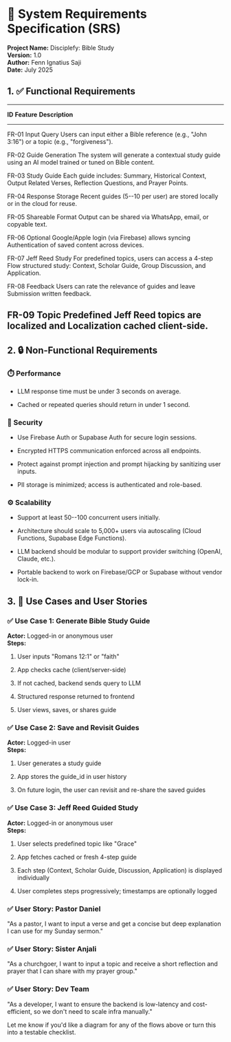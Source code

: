 # **📄 System Requirements Specification (SRS)**

**Project Name:** Disciplefy: Bible Study\
**Version:** 1.0\
**Author:** Fenn Ignatius Saji\
**Date:** July 2025

## **1. ✅ Functional Requirements**

  ----------------------------------------------------------------------------
  **ID**   **Feature**      **Description**
  -------- ---------------- --------------------------------------------------
  FR-01    Input Query      Users can input either a Bible reference (e.g.,
                            "John 3:16") or a topic (e.g., "forgiveness").

  FR-02    Guide Generation The system will generate a contextual study guide
                            using an AI model trained or tuned on Bible
                            content.

  FR-03    Study Guide      Each guide includes: Summary, Historical Context,
           Output           Related Verses, Reflection Questions, and Prayer
                            Points.

  FR-04    Response Storage Recent guides (5--10 per user) are stored locally
                            or in the cloud for reuse.

  FR-05    Shareable Format Output can be shared via WhatsApp, email, or
                            copyable text.

  FR-06    Optional         Google/Apple login (via Firebase) allows syncing
           Authentication   of saved content across devices.

  FR-07    Jeff Reed Study  For predefined topics, users can access a 4-step
           Flow             structured study: Context, Scholar Guide, Group
                            Discussion, and Application.

  FR-08    Feedback         Users can rate the relevance of guides and leave
           Submission       written feedback.

  FR-09    Topic            Predefined Jeff Reed topics are localized and
           Localization     cached client-side.
  ----------------------------------------------------------------------------

## **2. 🔒 Non-Functional Requirements**

### **⏱️ Performance**

- LLM response time must be under 3 seconds on average.

- Cached or repeated queries should return in under 1 second.

### **🔐 Security**

- Use Firebase Auth or Supabase Auth for secure login sessions.

- Encrypted HTTPS communication enforced across all endpoints.

- Protect against prompt injection and prompt hijacking by sanitizing
  user inputs.

- PII storage is minimized; access is authenticated and role-based.

### **⚙️ Scalability**

- Support at least 50--100 concurrent users initially.

- Architecture should scale to 5,000+ users via autoscaling (Cloud
  Functions, Supabase Edge Functions).

- LLM backend should be modular to support provider switching (OpenAI,
  Claude, etc.).

- Portable backend to work on Firebase/GCP or Supabase without vendor
  lock-in.

## **3. 📘 Use Cases and User Stories**

### **✅ Use Case 1: Generate Bible Study Guide**

**Actor:** Logged-in or anonymous user\
**Steps:**

1.  User inputs \"Romans 12:1\" or \"faith\"

2.  App checks cache (client/server-side)

3.  If not cached, backend sends query to LLM

4.  Structured response returned to frontend

5.  User views, saves, or shares guide

### **✅ Use Case 2: Save and Revisit Guides**

**Actor:** Logged-in user\
**Steps:**

1.  User generates a study guide

2.  App stores the guide_id in user history

3.  On future login, the user can revisit and re-share the saved guides

### **✅ Use Case 3: Jeff Reed Guided Study**

**Actor:** Logged-in or anonymous user\
**Steps:**

1.  User selects predefined topic like "Grace"

2.  App fetches cached or fresh 4-step guide

3.  Each step (Context, Scholar Guide, Discussion, Application) is
    displayed individually

4.  User completes steps progressively; timestamps are optionally logged

### **✅ User Story: Pastor Daniel**

"As a pastor, I want to input a verse and get a concise but deep
explanation I can use for my Sunday sermon."

### **✅ User Story: Sister Anjali**

"As a churchgoer, I want to input a topic and receive a short reflection
and prayer that I can share with my prayer group."

### **✅ User Story: Dev Team**

"As a developer, I want to ensure the backend is low-latency and
cost-efficient, so we don't need to scale infra manually."

Let me know if you\'d like a diagram for any of the flows above or turn
this into a testable checklist.
